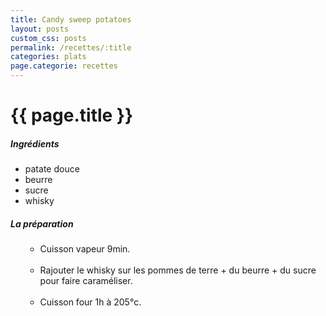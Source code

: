 ```yaml
---
title: Candy sweep potatoes
layout: posts
custom_css: posts
permalink: /recettes/:title
categories: plats
page.categorie: recettes
---
```


# {{ page.title }}

##### Ingrédients

- patate douce
- beurre
- sucre
- whisky

##### La préparation

<ul id="prepa">

<section id="categories" markdown="1">

- Cuisson vapeur 9min.<br><br>
- Rajouter le whisky sur les pommes de terre + du beurre + du sucre
pour faire caraméliser.<br><br>
- Cuisson four 1h à 205°c.

</section>

</ul>